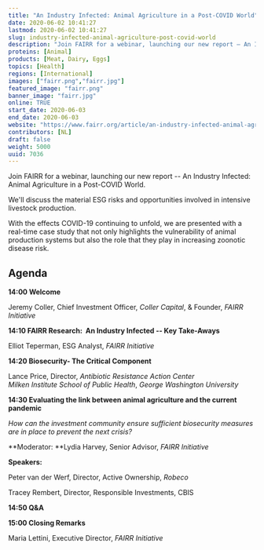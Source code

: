 ```yaml
---
title: "An Industry Infected: Animal Agriculture in a Post-COVID World"
date: 2020-06-02 10:41:27
lastmod: 2020-06-02 10:41:27
slug: industry-infected-animal-agriculture-post-covid-world
description: "Join FAIRR for a webinar, launching our new report – An Industry Infected: Animal Agriculture in a Post-COVID World.We’ll discuss the material ESG risks and opportunities involved in intensive livestock production.With the effects COVID-19 continuing to unfold, we are presented with a real-time case study that not only highlights the vulnerability of animal production systems but also the role that they play in increasing zoonotic disease risk.Agenda14:00 Welcome"
proteins: [Animal]
products: [Meat, Dairy, Eggs]
topics: [Health]
regions: [International]
images: ["fairr.png","fairr.jpg"]
featured_image: "fairr.png"
banner_image: "fairr.jpg"
online: TRUE
start_date: 2020-06-03
end_date: 2020-06-03
website: "https://www.fairr.org/article/an-industry-infected-animal-agriculture-in-a-post-covid-world/"
contributors: [NL]
draft: false
weight: 5000
uuid: 7036
---
```

Join FAIRR for a webinar, launching our new report -- An Industry
Infected: Animal Agriculture in a Post-COVID World.

We'll discuss the material ESG risks and opportunities involved in
intensive livestock production.

With the effects COVID-19 continuing to unfold, we are presented with a
real-time case study that not only highlights the vulnerability of
animal production systems but also the role that they play in increasing
zoonotic disease risk.

## Agenda

**14:00 Welcome**

Jeremy Coller, Chief Investment Officer, *Coller Capital*, &
Founder, *FAIRR Initiative*

**14:10 FAIRR Research:  An Industry Infected -- Key Take-Aways**

Elliot Teperman, ESG Analyst, *FAIRR Initiative*

**14:20 Biosecurity- The Critical Component**

Lance Price, Director, *Antibiotic Resistance Action Center*\
*Milken Institute School of Public Health*, *George Washington
University*

**14:30 Evaluating the link between animal agriculture and the current
pandemic**

*How can the investment community ensure sufficient biosecurity measures
are in place to prevent the next crisis?*

**Moderator: **Lydia Harvey, Senior Advisor, *FAIRR Initiative*

**Speakers:**

Peter van der Werf, Director, Active Ownership, *Robeco*

Tracey Rembert, Director, Responsible Investments, CBIS

**14:50 Q&A**

**15:00 Closing Remarks**

Maria Lettini, Executive Director, *FAIRR Initiative*

